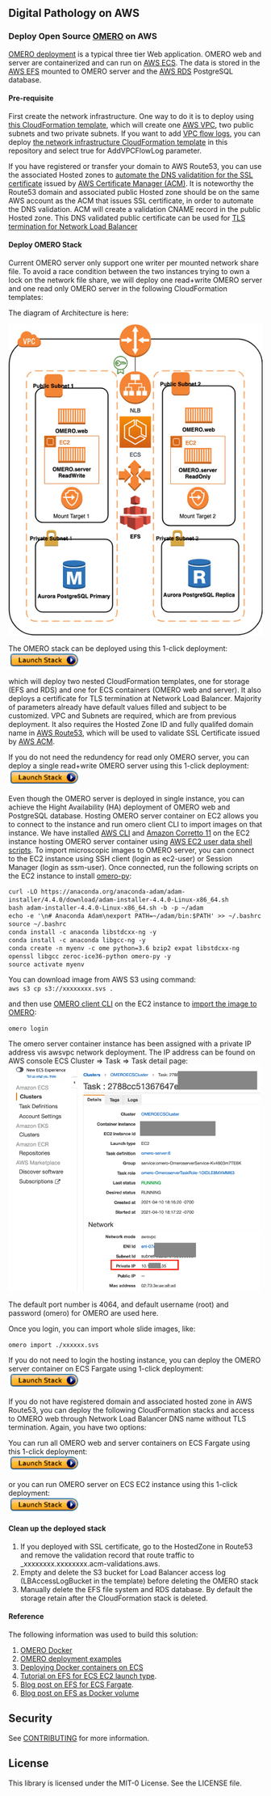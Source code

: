 ## Digital Pathology on AWS


### Deploy Open Source [OMERO](https://www.openmicroscopy.org/omero/) on AWS

[OMERO deployment](https://github.com/ome/omero-deployment-examples) is a typical three tier Web application. OMERO web and server are containerized and can run on [AWS ECS](https://aws.amazon.com/ecs). The data is stored in the [AWS EFS](https://aws.amazon.com/efs/) mounted to OMERO server and the [AWS RDS](https://aws.amazon.com/rds/) PostgreSQL database. 


#### Pre-requisite

First create the network infrastructure. One way to do it is to deploy using [this CloudFormation template](https://docs.aws.amazon.com/codebuild/latest/userguide/cloudformation-vpc-template.html), which will create one [AWS VPC](https://aws.amazon.com/vpc/), two public subnets and two private subnets. If you want to add [VPC flow logs](https://docs.aws.amazon.com/vpc/latest/userguide/flow-logs.html), you can deploy [the network infrastructure CloudFormation template](https://github.com/aws-samples/digital-pathology-on-aws/blob/main/OMERO-cloudformation-templates/OMERONetworkInfra.yaml) in this repository and select true for AddVPCFlowLog parameter.

If you have registered or transfer your domain to AWS Route53, you can use the associated Hosted zones to [automate the DNS validatition for the SSL certificate](https://aws.amazon.com/blogs/security/how-to-use-aws-certificate-manager-with-aws-cloudformation/) issued by [AWS Certificate Manager (ACM)](https://aws.amazon.com/certificate-manager/). It is noteworthy the Route53 domain and associated public Hosted zone should be on the same AWS account as the ACM that issues SSL certificate, in order to automate the DNS validation. ACM will create a validation CNAME record in the public Hosted zone. This DNS validated public certificate can be used for [TLS termination for Network Load Balancer](https://aws.amazon.com/blogs/aws/new-tls-termination-for-network-load-balancers/)


#### Deploy OMERO Stack

Current OMERO server only support one writer per mounted network share file. To avoid a race condition between the two instances trying to own a lock on the network file share, we will deploy one read+write OMERO server and one read only OMERO server in the following CloudFormation templates:  

The diagram of Architecture is here:

![arch](Figures/omero-on-aws-ha.jpg)

The OMERO stack can be deployed using this 1-click deployment:  
[![launchstackbutton](Figures/launchstack.png)](https://console.aws.amazon.com/cloudformation/home?region=us-east-1#/stacks/create/template?stackName=omerostack&templateURL=https://omero-on-aws.s3-us-west-1.amazonaws.com/OMEROstackTLS_RW_RO.yml)

which will deploy two nested CloudFormation templates, one for storage (EFS and RDS) and one for ECS containers (OMERO web and server). It also deploys a certificate for TLS termination at Network Load Balancer. Majority of parameters already have default values filled and subject to be customized. VPC and Subnets are required, which are from previous deployment. It also requires the Hosted Zone ID and fully qualifed domain name in [AWS Route53](https://aws.amazon.com/route53/), which will be used to validate SSL Certificate issued by [AWS ACM](https://aws.amazon.com/certificate-manager/).


If you do not need the redundency for read only OMERO server, you can deploy a single read+write OMERO server using this 1-click deployment:  
[![launchstackbutton](Figures/launchstack.png)](https://console.aws.amazon.com/cloudformation/home?region=us-east-1#/stacks/create/template?stackName=omerostack&templateURL=https://omero-on-aws.s3-us-west-1.amazonaws.com/OMEROstackTLS_RW.yml)

Even though the OMERO server is deployed in single instance, you can achieve the Hight Availability (HA) deployment of OMERO web and PostgreSQL database. Hosting OMERO server container on EC2 allows you to connect to the instance and run omero client CLI to import images on that instance. We have installed [AWS CLI](https://aws.amazon.com/cli/) and [Amazon Corretto 11](https://docs.aws.amazon.com/corretto/latest/corretto-11-ug/what-is-corretto-11.html) on the EC2 instance hosting OMERO server container using [AWS EC2 user data shell scripts](https://docs.aws.amazon.com/AWSEC2/latest/UserGuide/user-data.html). To import microscopic images to OMERO server, you can connect to the EC2 instance using SSH client (login as ec2-user) or Session Manager (login as ssm-user). Once connected, run the following scripts on the EC2 instance to install [omero-py](https://docs.openmicroscopy.org/omero/5.6.0/developers/Python.html):  

``` 
curl -LO https://anaconda.org/anaconda-adam/adam-installer/4.4.0/download/adam-installer-4.4.0-Linux-x86_64.sh  
bash adam-installer-4.4.0-Linux-x86_64.sh -b -p ~/adam  
echo -e '\n# Anaconda Adam\nexport PATH=~/adam/bin:$PATH' >> ~/.bashrc 
source ~/.bashrc  
conda install -c anaconda libstdcxx-ng -y 
conda install -c anaconda libgcc-ng -y  
conda create -n myenv -c ome python=3.6 bzip2 expat libstdcxx-ng openssl libgcc zeroc-ice36-python omero-py -y   
source activate myenv
```

You can download image from AWS S3 using command:  
`aws s3 cp s3://xxxxxxxx.svs .`

and then use [OMERO client CLI](https://docs.openmicroscopy.org/omero/5.6.1/users/cli/index.html) on the EC2 instance to [import the image to OMERO](https://docs.openmicroscopy.org/omero/5.4.8/users/cli/import.html):  

`omero login`  

The omero server container instance has been assigned with a private IP address vis awsvpc network deployment. The IP address can be found on AWS console ECS Cluster => Task => Task detail page:  
<img src="Figures/omero-server-ip.png" width="500">

The default port number is 4064, and default username (root) and password (omero) for OMERO are used here.

Once you login, you can import whole slide images, like:  

`omero import ./xxxxxx.svs`

If you do not need to login the hosting instance, you can deploy the OMERO server container on ECS Fargate using 1-click deployment:  
[![launchstackbutton](Figures/launchstack.png)](https://console.aws.amazon.com/cloudformation/home?region=us-east-1#/stacks/create/template?stackName=omerostack&templateURL=https://omero-on-aws.s3-us-west-1.amazonaws.com/OMEROstackFargateTLS_RW.yml)

If you do not have registered domain and associated hosted zone in AWS Route53, you can deploy the following CloudFormation stacks and access to OMERO web through Network Load Balancer DNS name without TLS termination. Again, you have two options: 

You can run all OMERO web and server containers on ECS Fargate using this 1-click deployment:  
[![launchstackbutton](Figures/launchstack.png)](https://console.aws.amazon.com/cloudformation/home?region=us-east-1#/stacks/create/template?stackName=omerostack&templateURL=https://omero-on-aws.s3-us-west-1.amazonaws.com/OMEROstackFargate_RW.yml)

or you can run OMERO server on ECS EC2 instance using this 1-click deployment:  
[![launchstackbutton](Figures/launchstack.png)](https://console.aws.amazon.com/cloudformation/home?region=us-east-1#/stacks/create/template?stackName=omerostack&templateURL=https://omero-on-aws.s3-us-west-1.amazonaws.com/OMEROstack_RW.yml)


#### Clean up the deployed stack

1. If you deployed with SSL certificate, go to the HostedZone in Route53 and remove the validation record that route traffic to _xxxxxxxx.xxxxxxxx.acm-validations.aws.
2. Empty and delete the S3 bucket for Load Balancer access log (LBAccessLogBucket in the template) before deleting the OMERO stack
3. Manually delete the EFS file system and RDS database. By default the storage retain after the CloudFormation stack is deleted.


#### Reference 

The following information was used to build this solution:
1. [OMERO Docker](https://github.com/ome/docker-example-omero)
2. [OMERO deployment examples](https://github.com/ome/omero-deployment-examples)
3. [Deploying Docker containers on ECS](https://docs.docker.com/cloud/ecs-integration/)
4. [Tutorial on EFS for ECS EC2 launch type](https://docs.aws.amazon.com/AmazonECS/latest/developerguide/tutorial-efs-volumes.html).  
5. [Blog post on EFS for ECS Fargate](https://aws.amazon.com/blogs/aws/amazon-ecs-supports-efs/).  
6. [Blog post on EFS as Docker volume](https://aws.amazon.com/blogs/compute/amazon-ecs-and-docker-volume-drivers-amazon-ebs/)



## Security

See [CONTRIBUTING](CONTRIBUTING.md#security-issue-notifications) for more information.

## License

This library is licensed under the MIT-0 License. See the LICENSE file.


